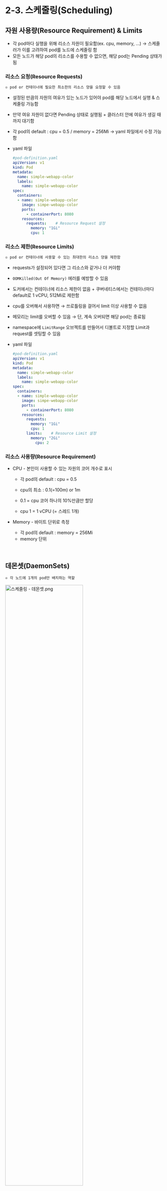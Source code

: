 # 2-3. 스케줄링(Scheduling)

## 자원 사용량(Resource Requirement) & Limits

+ 각 pod마다 실행을 위해 리소스 자원이 필요함(ex. cpu, memory, ...) → 스케줄러가 이를 고려하여 pod를 노드에 스케줄링 함
+ 모든 노드가 해당 pod의 리소스를 수용할 수 없으면, 해당 pod는 Pending 상태가 됨

### 리소스 요청(Resource Requests)

```tex
▫️ pod or 컨테이너에 필요한 최소한의 리소스 양을 요청할 수 있음
```

+ 설정된 만큼의 자원의 여유가 있는 노드가 있어야 pod를 해당 노드에서 실행 & 스케줄링 가능함

+ 만약 여유 자원이 없다면 Pending 상태로 실행됨 + 클러스터 안에 여유가 생길 때까지 대기함

+ 각 pod의 default : cpu = 0.5 / memory = 256Mi → yaml 파일에서 수정 가능함

+ yaml 파일

  ```yaml
  #pod-definition.yaml
  apiVersion: v1
  kind: Pod
  metadata:
    name: simple-webapp-color
    labels:
      name: simple-webapp-color
  spec:
    containers:
    - name: simple-webapp-color
      image: simpe-webapp-color
      ports:
        - containerPort: 8080
      resources:
        requests:    # Resource Request 설정
          memory: "1Gi"
          cpu: 1
  ```

### 리소스 제한(Resource Limits)

```tex
▫️ pod or 컨테이너에 사용할 수 있는 최대한의 리소스 양을 제한함
```

+ requests가 설정되어 있다면 그 리소스와 같거나 더 커야함

+ `OOMKilled(Out Of Memory)` 에러를 예방할 수 있음

+ 도커에서는 컨테이너에 리소스 제한이 없음 + 쿠버네티스에서는 컨테이너마다 default로 1 vCPU, 512Mi로 제한함

+ cpu를 오버해서 사용하면 → 쓰로틀링을 걸어서 limit 이상 사용할 수 없음

+ 메모리는 limit를 오버할 수 있음 → 단, 계속 오버되면 해당 pod는 종료됨

+ namespace에 `LimitRange` 오브젝트를 만들어서 디볼트로 지정할 Limit과 request를 셋팅할 수 있음

+ yaml 파일

  ```yaml
  #pod-definition.yaml
  apiVersion: v1
  kind: Pod
  metadata:
    name: simple-webapp-color
    labels:
      name: simple-webapp-color
  spec:
    containers:
    - name: simple-webapp-color
      image: simpe-webapp-color
      ports:
        - containerPort: 8080
      resources:
        requests:
          memory: "1Gi"
          cpu: 1
        limits:    # Resource Limit 설정
          memory: "2Gi"
            cpu: 2
  ```

### 리소스 사용량(Resource Requirement)

+ CPU - 본인이 사용할 수 있는 자원의 코어 개수로 표시

  + 각 pod의 default : cpu = 0.5
  + cpu의 최소 : 0.1(=100m) or 1m

  + 0.1 = cpu 코어 하나의 10%만큼만 할당

  + cpu 1 = 1 vCPU (= 스레드 1개)

+ Memory - 바이트 단위로 측정

  + 각 pod의 default : memory = 256Mi
  + memory 단위

<br/>

## 데몬셋(DaemonSets)

```tex
▫️ 각 노드에 1개의 pod만 배치하는 역할
```

<img src="https://user-images.githubusercontent.com/33214969/161425037-c0709162-474f-461a-9353-99cceb2115a1.png" alt="스케줄링 - 데몬셋.png" width="70%;" />

+ 각 노드에 pod를 1개씩 배치하고 싶을 때 사용함

+ 모든 노드에 pod가 1개씩 동작함을 보장함 → 노드 추가/삭제와 무관함

+ 모든 모니터링 or 로그 수집기 등의 목적에 적합한 오브젝트임

+ ex) kube proxy, 네트워크 에이전트(weavenet, calico, ...), ...

+ 동작과정

  + 버전 12부터는 node affinity와 defaul scheduler를 통해 각 pod를 노드에 할당함

+ yaml 파일

  ```yaml
  #daemon-set-definition.yaml
  apiVersion: apps/v1
  kind: DaemonSet
  metadata:
    name: monitoring-daemon
  spec:
    selector:
      matchLabels:
        app: monitoring-agent
    template:
      metadata:
        labels:
          app: monitoring-agent
        spec:
          containers:
          - name: monitoring-agent
            image: monitorint-agent
  ```

+ 관련 명령어

  + DaemonSet 조회 : `kubectl get daemonsets` / `kubectl get ds`
  + DaemonSet 상세 조회 : `kubectl describe daemonsets [daemonset명]`
  + DaemonSet 생성 : `kubectl create -f [yaml 파일명].yaml`

<br/><br/>

[참고] https://nopanderer.github.io/kubernetes/2021-07-25-scheduling/<br/>[참고] https://velog.io/@seunghyeon/Kubernetes-5.-파드-스케줄링<br/>[참고] https://freedeveloper.tistory.com/409?category=877486<br/>[참고] https://skasha.tistory.com/92?category=798024<br/>